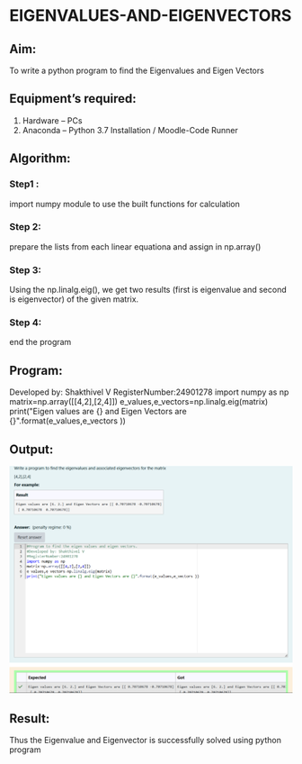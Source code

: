 # EIGENVALUES-AND-EIGENVECTORS
## Aim:
To write a python program to find the Eigenvalues and Eigen Vectors
## Equipment’s required:
1. 	Hardware – PCs
2. 	Anaconda – Python 3.7 Installation / Moodle-Code Runner
## Algorithm:
### Step1 :
import numpy module to use the built functions for calculation
### Step 2:
prepare the lists from each linear equationa and assign in np.array()
### Step 3:
Using the np.linalg.eig(),  we get two results (first is eigenvalue and second is eigenvector) of the given matrix.

### Step 4:
end the program

## Program:
Developed by: Shakthivel V
RegisterNumber:24901278
import numpy as np
matrix=np.array([[4,2],[2,4]])
e_values,e_vectors=np.linalg.eig(matrix)
print("Eigen values are {} and Eigen Vectors are {}".format(e_values,e_vectors ))
## Output:
![image 1](<Screenshot 2024-11-18 162327.png>)
## Result:
Thus the Eigenvalue and Eigenvector is successfully solved using python program
